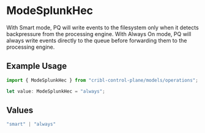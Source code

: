 # ModeSplunkHec

With Smart mode, PQ will write events to the filesystem only when it detects backpressure from the processing engine. With Always On mode, PQ will always write events directly to the queue before forwarding them to the processing engine.

## Example Usage

```typescript
import { ModeSplunkHec } from "cribl-control-plane/models/operations";

let value: ModeSplunkHec = "always";
```

## Values

```typescript
"smart" | "always"
```